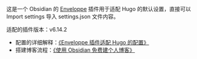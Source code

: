 这是一个 Obsidian 的 [Enveloppe](https://github.com/Enveloppe/obsidian-enveloppe) 插件用于适配 Hugo 的默认设置，直接可以 Import settings 导入 settings.json 文件内容。

适配的插件版本：v6.14.2

- 配置的详细解释：[《Enveloppe 插件适配 Hugo 的配置》](https://www.printlove.cn/github-publisher-hugo/)
- 搭建博客流程：[《使用 Obsidian 免费建个人博客》](https://www.printlove.cn/obsidian-blog/)
